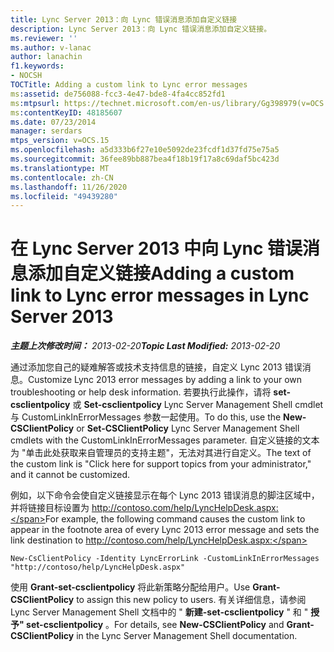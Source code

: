 ```yaml
---
title: Lync Server 2013：向 Lync 错误消息添加自定义链接
description: Lync Server 2013：向 Lync 错误消息添加自定义链接。
ms.reviewer: ''
ms.author: v-lanac
author: lanachin
f1.keywords:
- NOCSH
TOCTitle: Adding a custom link to Lync error messages
ms:assetid: de756088-fcc3-4e47-bde8-4fa4cc852fd1
ms:mtpsurl: https://technet.microsoft.com/en-us/library/Gg398979(v=OCS.15)
ms:contentKeyID: 48185607
ms.date: 07/23/2014
manager: serdars
mtps_version: v=OCS.15
ms.openlocfilehash: a5d333b6f27e10e5092de23fcdf1d37fd75e75a5
ms.sourcegitcommit: 36fee89bb887bea4f18b19f17a8c69daf5bc423d
ms.translationtype: MT
ms.contentlocale: zh-CN
ms.lasthandoff: 11/26/2020
ms.locfileid: "49439280"
---
```

# <a name="adding-a-custom-link-to-lync-error-messages-in-lync-server-2013"></a><span data-ttu-id="674df-103">在 Lync Server 2013 中向 Lync 错误消息添加自定义链接</span><span class="sxs-lookup"><span data-stu-id="674df-103">Adding a custom link to Lync error messages in Lync Server 2013</span></span>

<div data-xmlns="http://www.w3.org/1999/xhtml">

<div class="topic" data-xmlns="http://www.w3.org/1999/xhtml" data-msxsl="urn:schemas-microsoft-com:xslt" data-cs="https://msdn.microsoft.com/">

<div data-asp="https://msdn2.microsoft.com/asp">



</div>

<div id="mainSection">

<div id="mainBody"><span data-ttu-id="674df-104">

<span> </span></span><span class="sxs-lookup"><span data-stu-id="674df-104">

<span> </span></span></span>

<span data-ttu-id="674df-105">_**主题上次修改时间：** 2013-02-20_</span><span class="sxs-lookup"><span data-stu-id="674df-105">_**Topic Last Modified:** 2013-02-20_</span></span>

<span data-ttu-id="674df-106">通过添加您自己的疑难解答或技术支持信息的链接，自定义 Lync 2013 错误消息。</span><span class="sxs-lookup"><span data-stu-id="674df-106">Customize Lync 2013 error messages by adding a link to your own troubleshooting or help desk information.</span></span> <span data-ttu-id="674df-107">若要执行此操作，请将 **set-csclientpolicy** 或 **Set-csclientpolicy** Lync Server Management Shell cmdlet 与 CustomLinkInErrorMessages 参数一起使用。</span><span class="sxs-lookup"><span data-stu-id="674df-107">To do this, use the **New-CSClientPolicy** or **Set-CSClientPolicy** Lync Server Management Shell cmdlets with the CustomLinkInErrorMessages parameter.</span></span> <span data-ttu-id="674df-108">自定义链接的文本为 "单击此处获取来自管理员的支持主题"，无法对其进行自定义。</span><span class="sxs-lookup"><span data-stu-id="674df-108">The text of the custom link is "Click here for support topics from your administrator," and it cannot be customized.</span></span>

<span data-ttu-id="674df-109">例如，以下命令会使自定义链接显示在每个 Lync 2013 错误消息的脚注区域中，并将链接目标设置为 http://contoso.com/help/LyncHelpDesk.aspx:</span><span class="sxs-lookup"><span data-stu-id="674df-109">For example, the following command causes the custom link to appear in the footnote area of every Lync 2013 error message and sets the link destination to http://contoso.com/help/LyncHelpDesk.aspx:</span></span>

    New-CsClientPolicy -Identity LyncErrorLink -CustomLinkInErrorMessages "http://contoso/help/LyncHelpDesk.aspx"

<span data-ttu-id="674df-110">使用 **Grant-set-csclientpolicy** 将此新策略分配给用户。</span><span class="sxs-lookup"><span data-stu-id="674df-110">Use **Grant-CSClientPolicy** to assign this new policy to users.</span></span> <span data-ttu-id="674df-111">有关详细信息，请参阅 Lync Server Management Shell 文档中的 " **新建-set-csclientpolicy** " 和 " **授予" set-csclientpolicy** 。</span><span class="sxs-lookup"><span data-stu-id="674df-111">For details, see **New-CSClientPolicy** and **Grant-CSClientPolicy** in the Lync Server Management Shell documentation.</span></span>

<span data-ttu-id="674df-112"></div>

<span> </span>

</div>

</div>

</span><span class="sxs-lookup"><span data-stu-id="674df-112"></div>

<span> </span>

</div>

</div>

</span></span></div>

